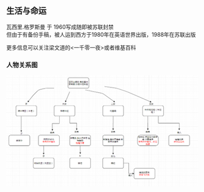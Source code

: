 ## 生活与命运
瓦西里.格罗斯曼 于 1960写成随即被苏联封禁  
但由于有备份手稿，被人运到西方于1980年在英语世界出版，1988年在苏联出版  

更多信息可以关注梁文道的<一千零一夜>或者维基百科  



### 人物关系图
![生活与命运](../assets/shenghuoyumingyun.png)
